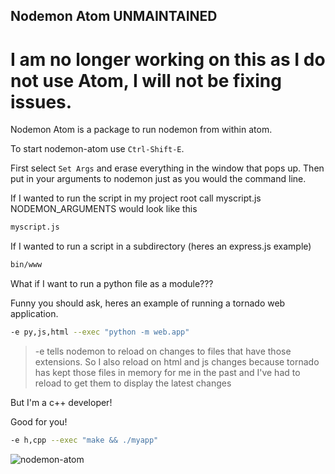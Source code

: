 Nodemon Atom UNMAINTAINED
---

# I am no longer working on this as I do not use Atom, I will not be fixing issues.

Nodemon Atom is a package to run nodemon from within atom.

To start nodemon-atom use `Ctrl-Shift-E`.

First select `Set Args` and erase everything in the window that pops up.
Then put in your arguments to nodemon just as you would the command line.

If I wanted to run the script in my project root call myscript.js
NODEMON_ARGUMENTS would look like this

```bash
myscript.js
```

If I wanted to run a script in a subdirectory (heres an express.js example)

```bash
bin/www
```

What if I want to run a python file as a module???

Funny you should ask, heres an example of running a tornado web application.

```bash
-e py,js,html --exec "python -m web.app"
```
> -e tells nodemon to reload on changes to files that have those extensions.
> So I also reload on html and js changes because tornado has kept those files
> in memory for me in the past and I've had to reload to get them to display
> the latest changes

But I'm a c++ developer!

Good for you!

```bash
-e h,cpp --exec "make && ./myapp"
```

![nodemon-atom](https://f.cloud.nodemonhub.com/assets/69169/2290250/c35d867a-a017-11e3-86be-cd7c5bf3ff9b.gif)

